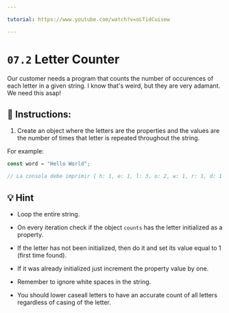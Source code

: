 ```yaml
---

tutorial: https://www.youtube.com/watch?v=oLTidCuisew

---
```


# `07.2` Letter Counter

Our customer needs a program that counts the number of occurences of each letter in a given string. I know that's weird, but they are very adamant. We need this asap! 

## :pencil: Instructions:

1. Create an object where the letters are the properties and the values are the number of times that letter is repeated throughout the string. 

For example:

```js
const word = "Hello World";

// La consola debe imprimir { h: 1, e: 1, l: 3, o: 2, w: 1, r: 1, d: 1 }
```

## :bulb: Hint

+ Loop the entire string.

+ On every iteration check if the object `counts` has the letter initialized as a property.

+ If the letter has not been initialized, then do it and set its value equal to 1 (first time found).

+ If it was already initialized just increment the property value by one.

+ Remember to ignore white spaces in the string.

+ You should lower caseall letters to have an accurate count of all letters regardless of casing of the letter.
